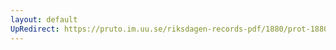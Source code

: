 ```yaml
---
layout: default
UpRedirect: https://pruto.im.uu.se/riksdagen-records-pdf/1880/prot-1880--ak--013.pdf
---
```

